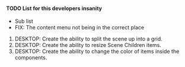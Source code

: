 #### TODO List for this developers insanity

- Sub list
- FIX: The content menu not being in the correct place
1. DESKTOP: Create the ability to split the scene up into a grid.
2. DESKTOP: Create the ability to resize Scene Children items.
3. DESKTOP: Create the ability to change the color of items inside the components.